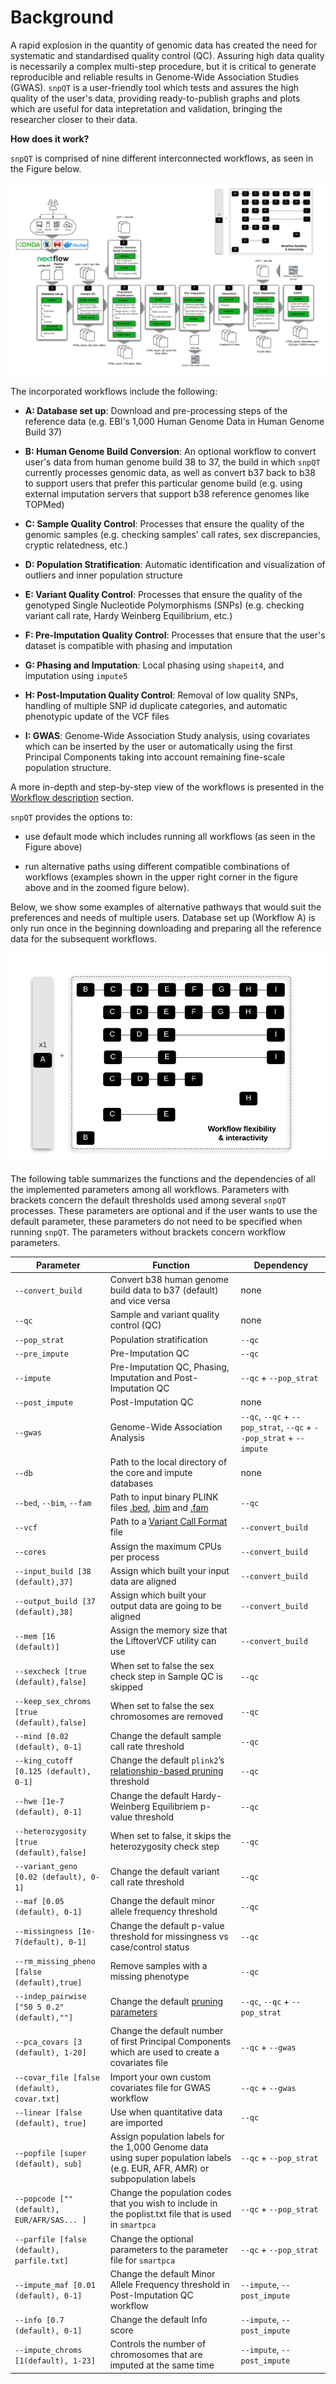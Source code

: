 # Background

A rapid explosion in the quantity of genomic data has created the need for systematic and standardised quality control (QC). Assuring high data quality is necessarily a complex multi-step procedure, but it is critical to generate reproducible and reliable results in Genome-Wide Association Studies (GWAS).  `snpQT` is a user-friendly tool which tests and assures the high quality of the user's data, providing ready-to-publish graphs and plots which are useful for data intepretation and validation, bringing the researcher closer to their data.

**How does it work?**

`snpQT` is comprised of nine different interconnected workflows, as seen in the Figure below. 

![Screenshot](../img/snpQT_workflow.png)

The incorporated workflows include the following:

- **A: Database set up**: Download and pre-processing steps of the reference data (e.g. EBI's 1,000 Human Genome Data in Human Genome Build 37)

- **B: Human Genome Build Conversion**: An optional workflow to convert user's data from human genome build 38 to 37, the build in which `snpQT` currently processes genomic data, as well as convert b37 back to b38 to support users that prefer this particular genome build (e.g. using external imputation servers that support b38 reference genomes like TOPMed)

- **C: Sample Quality Control**:  Processes that ensure the quality of the genomic samples (e.g. checking samples' call rates, sex discrepancies, cryptic relatedness, etc.)

- **D: Population Stratification**: Automatic identification and visualization of outliers and inner population structure

- **E: Variant Quality Control**: Processes that ensure the quality of the genotyped Single Nucleotide Polymorphisms (SNPs) (e.g. checking variant call rate, Hardy Weinberg Equilibrium, etc.)

- **F: Pre-Imputation Quality Control**: Processes that ensure that the user's dataset is compatible with phasing and imputation 

- **G: Phasing and Imputation**: Local phasing using `shapeit4`, and imputation using `impute5`

- **H: Post-Imputation Quality Control**: Removal of low quality SNPs, handling of multiple SNP id duplicate categories, and automatic phenotypic update of the VCF files

- **I: GWAS**: Genome-Wide Association Study analysis, using covariates which can be inserted by the user or automatically using the first Principal Components taking into account remaining fine-scale population structure.

A more in-depth and step-by-step view of the workflows is presented in the [Workflow description](workflows.md) section.


`snpQT`  provides the options to:

- use default mode which includes running all workflows (as seen in the Figure above)

- run alternative paths using different compatible combinations of workflows (examples shown in the upper right corner in the figure above and in the zoomed figure below).

Below, we show some examples of alternative pathways that would suit the preferences and needs of multiple users. Database set up (Workflow A) is only run once in the beginning downloading and preparing all the reference data for the subsequent workflows.

![Screenshot](../img/workflows_combinations.png)

The following table summarizes the functions and the dependencies of all the implemented parameters among all workflows. Parameters with brackets concern the default thresholds used among several `snpQT` processes. These parameters are optional and if the user wants to use the default parameter, these parameters do not need to be specified when running `snpQT`. The parameters without brackets concern workflow parameters. 

| Parameter           | Function                                   | Dependency |
|---------------------|--------------------------------------------|------------|
| `--convert_build`   | Convert b38 human genome build data to b37 (default) and vice versa| none       |
| `--qc`              | Sample and variant quality control (QC)    | none       |
| `--pop_strat`       | Population stratification                  | `--qc`     |
| `--pre_impute`      | Pre-Imputation QC                           | `--qc`     |
| `--impute`          | Pre-Imputation QC, Phasing, Imputation and Post-Imputation  QC  | `--qc` + `--pop_strat`|
| `--post_impute`     | Post-Imputation QC   | none |
| `--gwas`            | Genome-Wide Association Analysis           | `--qc`, `--qc` + `--pop_strat`, `--qc` + `--pop_strat` + `--impute`|
| `--db`              | Path to the local directory of the core and impute databases | none |
| `--bed`, `--bim`, `--fam` | Path to input binary PLINK files [.bed](https://www.cog-genomics.org/plink2/formats#bed), [.bim](https://www.cog-genomics.org/plink2/formats#bim) and [.fam](https://www.cog-genomics.org/plink2/formats#fam) | `--qc`|
| `--vcf` | Path to a [Variant Call Format](https://samtools.github.io/hts-specs/VCFv4.1.pdf) file | `--convert_build`|
| `--cores` | Assign the maximum CPUs per process | `--convert_build`|
| `--input_build [38 (default),37]` | Assign which built your input data are aligned | `--convert_build` |
| `--output_build [37 (default),38]` | Assign which built your output data are going to be aligned | `--convert_build` |
| `--mem [16 (default)]` | Assign the memory size that the LiftoverVCF utility can use | `--convert_build` |
| `--sexcheck [true (default),false]` | When set to false the sex check step in Sample QC is skipped | `--qc`|
| `--keep_sex_chroms [true (default),false]` | When set to false the sex chromosomes are removed | `--qc`|
| `--mind [0.02 (default), 0-1]`     | Change the default sample call rate threshold | `--qc`|
| `--king_cutoff [0.125 (default), 0-1]` | Change the default `plink2`’s [relationship-based pruning](https://www.cog-genomics.org/plink/2.0/distance#king_cutoff) threshold | `--qc`|
| `--hwe [1e-7 (default), 0-1]`     | Change the default Hardy-Weinberg Equilibriem p-value threshold | `--qc`|
| `--heterozygosity [true (default),false]` | When set to false, it skips the heterozygosity check step | `--qc`|
| `--variant_geno [0.02 (default), 0-1]` | Change the default variant call rate threshold | `--qc`|
| `--maf [0.05 (default), 0-1]`      | Change the default minor  allele frequency threshold | `--qc`|
| `--missingness [1e-7(default), 0-1]` | Change the default p-value threshold for missingness vs case/control status| `--qc`|
| `--rm_missing_pheno [false (default),true] ` | Remove samples with a missing phenotype| `--qc`|
| `--indep_pairwise ["50 5 0.2" (default),""]`| Change the default [pruning parameters](http://zzz.bwh.harvard.edu/plink/summary.shtml#prune) | `--qc`, `--qc` + `--pop_strat`|
| `--pca_covars [3 (default), 1-20]`| Change the default number of first Principal Components which are used to create a covariates file |`--qc` + `--gwas`|
| `--covar_file [false (default), covar.txt]`| Import your own custom covariates file for GWAS workflow| `--qc` + `--gwas`|
| `--linear [false (default), true]`| Use when quantitative data are imported | `--qc` |
| `--popfile [super (default), sub]` | Assign population labels for the 1,000 Genome data using super population labels (e.g. EUR, AFR, AMR) or subpopulation labels | `--qc` + `--pop_strat`|
| `--popcode [""(default), EUR/AFR/SAS... ]` | Change the population codes that you wish to include in the poplist.txt file that is used in `smartpca` | `--qc` + `--pop_strat`|
| `--parfile [false (default), parfile.txt]` | Change the optional parameters to the parameter file for `smartpca` | `--qc` + `--pop_strat`|
| `--impute_maf [0.01 (default), 0-1]`| Change the default Minor Allele Frequency threshold in Post-Imputation QC workflow |`--impute`, `--post_impute`|
| `--info [0.7 (default), 0-1]`      | Change the default Info score | `--impute`, `--post_impute`|
| `--impute_chroms [1(default), 1-23]`      | Controls the number of chromosomes that are imputed at the same time | `--impute`, `--post_impute`|



